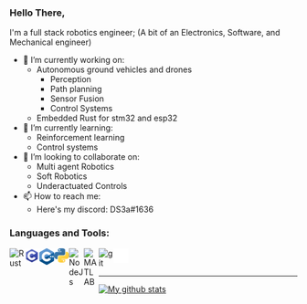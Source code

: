 ### Hello There,
I'm a full stack robotics engineer; (A bit of an Electronics, Software, and Mechanical engineer)

- 🔭 I’m currently working on:
    -  Autonomous ground vehicles and drones
        - Perception
        - Path planning
        - Sensor Fusion
        - Control Systems  
    -  Embedded Rust for stm32 and esp32
- 🌱 I’m currently learning:
    -  Reinforcement learning
    -  Control systems
- 👯 I’m looking to collaborate on:
    - Multi agent Robotics
    - Soft Robotics
    - Underactuated Controls
- 📫 How to reach me:
    - Here's my discord: DS3a#1636


### Languages and Tools:

<a href="https://www.rust-lang.org/" target="_blank"> <img align="left" alt="Rust" width="26px" src="https://www.rust-lang.org/logos/rust-logo-64x64.png"/> </a>
<a href="https://www.cprogramming.com/" target="_blank"> <img align="left" alt="C" width="26px" src="https://github.com/Aakarsh-B/trying-repos/blob/master/c-programming.png"/> </a>
<a href="https://www.w3schools.com/cpp/" target="_blank"> <img align="left" alt="C++" width="26px" src="https://github.com/Aakarsh-B/trying-repos/blob/master/c++.png"/> </a>
<a href="https://www.python.org" target="_blank"> <img align="left" alt="Python" width="26px" src="https://github.com/Aakarsh-B/trying-repos/blob/master/python-5.svg?raw=true"/> </a>
<a href="https://nodejs.org/en/" target="_blank"> <img align="left" alt="NodeJs" width="26px" src="https://github.com/caiogondim/javascript-environments-logos/blob/master/node.js/standard/454x128.png"/> </a>
<a href="https://www.mathworks.com/products/matlab.html" target="_blank"> <img align="left" alt="MATLAB" width="26px" src="https://upload.wikimedia.org/wikipedia/commons/2/21/Matlab_Logo.png"/> </a>
<a href="https://git-scm.com/" target="_blank"> <img align="left" alt="git" width="26px" src="https://www.vectorlogo.zone/logos/git-scm/git-scm-icon.svg"/> </a>
<img align="left" alt="GitHub" width="26px" src="https://github.com/Aakarsh-B/trying-repos/blob/master/github.svg" />

<br />
<br />

---

[![My github stats](https://github-readme-stats.vercel.app/api?username=DS3a&include_all_commits=true&count_private=true&show_icons=true&line_height=20&title_color=FFFFFF&icon_color=FFFFFF&text_color=FFFFFF&bg_color=0D1117)](https://github.com/anuraghazra/github-readme-stats)

<!--
**DS3a/DS3a** is a ✨ _special_ ✨ repository because its `README.md` (this file) appears on your GitHub profile.

Here are some ideas to get you started:

- 🔭 I’m currently working on ...
- 🌱 I’m currently learning ...
- 👯 I’m looking to collaborate on ...
- 🤔 I’m looking for help with ...
- 💬 Ask me about ...
- 📫 How to reach me: ...
- 😄 Pronouns: ...
- ⚡ Fun fact: ...
-->
